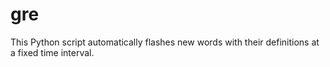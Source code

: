 # gre
This Python script automatically flashes new words with their definitions at a fixed time interval.
